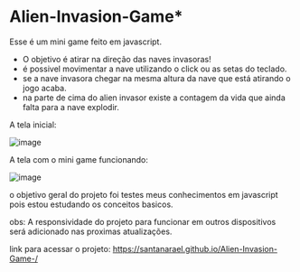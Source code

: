 # Alien-Invasion-Game*

Esse é um mini game feito em javascript.
- O objetivo é atirar na direção das naves invasoras!
- é possivel movimentar a nave utilizando o click ou as setas do teclado.
- se a nave invasora chegar na mesma altura da nave que está atirando o jogo acaba.
- na parte de cima do alien invasor existe a contagem da vida que ainda falta para a nave explodir.

A tela inicial:

![image](https://user-images.githubusercontent.com/73674173/188996720-394ce410-d90b-44fa-9221-032c6af3681d.png)

A tela com o mini game funcionando:

![image](https://user-images.githubusercontent.com/73674173/188996803-1b9901c3-991f-40cd-9d87-99c4412e1b14.png)

o objetivo geral do projeto foi testes meus conhecimentos em javascript pois estou estudando os conceitos basicos.

obs: A responsividade do projeto para funcionar em outros dispositivos será adicionado nas proximas atualizações.

link para acessar o projeto: https://santanarael.github.io/Alien-Invasion-Game-/

